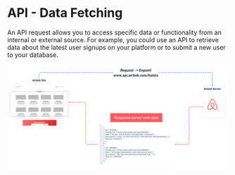 # API - Data Fetching

An API request allows you to access specific data or functionality from an internal or external source. For example, you could use an API to retrieve data about the latest user signups on your platform or to submit a new user to your database.

![](<../../.gitbook/assets/image (1) (1) (1).png>)
